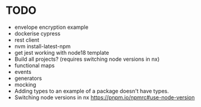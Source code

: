 # TODO

* envelope encryption example
* dockerise cypress
* rest client
* nvm install-latest-npm
* get jest working with node18 template
* Build all projects? (requires switching node versions in nx)
* functional maps
* events
* generators
* mocking
* Adding types to an example of a package doesn't have types.
* Switching node versions in nx https://pnpm.io/npmrc#use-node-version